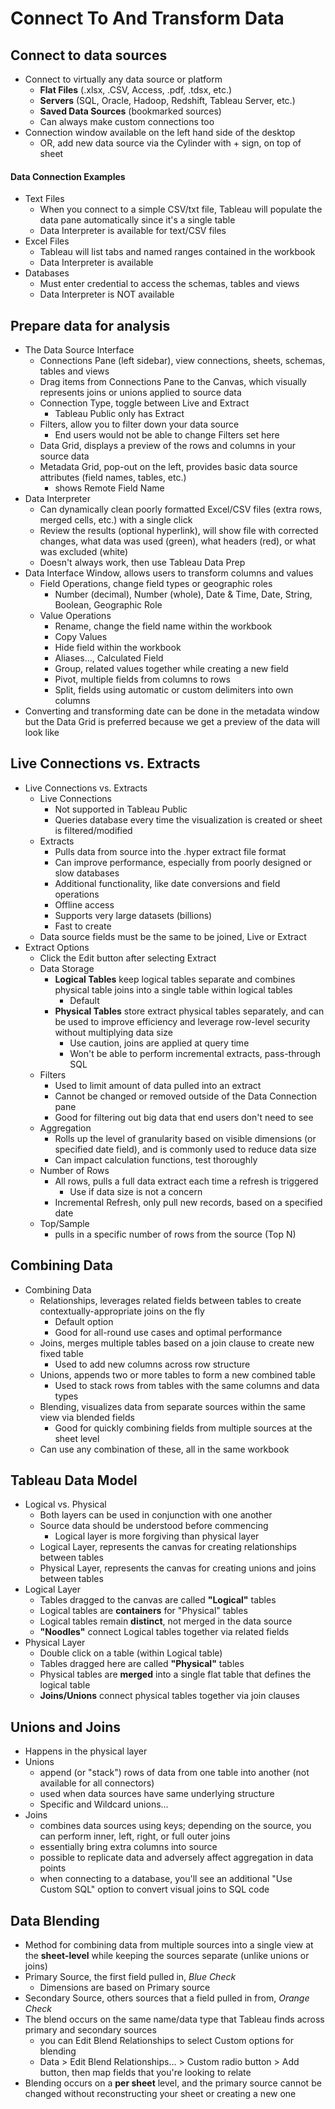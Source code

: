 # Connect To And Transform Data

## Connect to data sources

- Connect to virtually any data source or platform
    - **Flat Files** (.xlsx, .CSV, Access, .pdf, .tdsx, etc.)
	- **Servers** (SQL, Oracle, Hadoop, Redshift, Tableau Server, etc.)
	- **Saved Data Sources** (bookmarked sources)
	- Can always make custom connections too
- Connection window available on the left hand side of the desktop
    - OR, add new data source via the Cylinder with + sign, on top of sheet

#### Data Connection Examples

- Text Files
    - When you connect to a simple CSV/txt file, Tableau will populate the data pane automatically since it's a single table
    - Data Interpreter is available for text/CSV files
- Excel Files
    - Tableau will list tabs and named ranges contained in the workbook
	- Data Interpreter is available
- Databases
    - Must enter credential to access the schemas, tables and views
	- Data Interpreter is NOT available

## Prepare data for analysis

- The Data Source Interface
    - Connections Pane (left sidebar), view connections, sheets, schemas, tables and views
	- Drag items from Connections Pane to the Canvas, which visually represents joins or unions applied to source data
	- Connection Type, toggle between Live and Extract
	    - Tableau Public only has Extract
	- Filters, allow you to filter down your data source
	    - End users would not be able to change Filters set here
	- Data Grid, displays a preview of the rows and columns in your source data
	- Metadata Grid, pop-out on the left, provides basic data source attributes (field names, tables, etc.)
	    - shows Remote Field Name
- Data Interpreter
    - Can dynamically clean poorly formatted Excel/CSV files (extra rows, merged cells, etc.) with a single click
	- Review the results (optional hyperlink), will show file with corrected changes, what data was used (green), what headers (red), or what was excluded (white)
	- Doesn't always work, then use Tableau Data Prep
- Data Interface Window, allows users to transform columns and values
    - Field Operations, change field types or geographic roles
	    - Number (decimal), Number (whole), Date & Time, Date, String, Boolean, Geographic Role
	- Value Operations
	    - Rename, change the field name within the workbook
		- Copy Values
		- Hide field within the workbook
		- Aliases..., Calculated Field
		- Group, related values together while creating a new field
		- Pivot, multiple fields from columns to rows
		- Split, fields using automatic or custom delimiters into own columns
- Converting and transforming date can be done in the metadata window but the Data Grid is preferred because we get a preview of the data will look like

## Live Connections vs. Extracts

- Live Connections vs. Extracts
    - Live Connections
	    - Not supported in Tableau Public
	    - Queries database every time the visualization is created or sheet is filtered/modified
	- Extracts
	    - Pulls data from source into the .hyper extract file format
	    - Can improve performance, especially from poorly designed or slow databases
		- Additional functionality, like date conversions and field operations
		- Offline access
		- Supports very large datasets (billions)
		- Fast to create
	- Data source fields must be the same to be joined, Live or Extract
- Extract Options
    - Click the Edit button after selecting Extract
	- Data Storage
	    - **Logical Tables** keep logical tables separate and combines physical table joins into a single table within logical tables
		    - Default
		- **Physical Tables** store extract physical tables separately, and can be used to improve efficiency and leverage row-level security without multiplying data size
		    - Use caution, joins are applied at query time
			- Won't be able to perform incremental extracts, pass-through SQL
	- Filters
	    - Used to limit amount of data pulled into an extract
		- Cannot be changed or removed outside of the Data Connection pane
		- Good for filtering out big data that end users don't need to see
	- Aggregation
	    - Rolls up the level of granularity based on visible dimensions (or specified date field), and is commonly used to reduce data size
		- Can impact calculation functions, test thoroughly
	- Number of Rows
		- All rows, pulls a full data extract each time a refresh is triggered
	        - Use if data size is not a concern
		- Incremental Refresh, only pull new records, based on a specified date
	- Top/Sample
	    - pulls in a specific number of rows from the source (Top N)

## Combining Data

- Combining Data
    - Relationships, leverages related fields between tables to create contextually-appropriate joins on the fly
	    - Default option
	    - Good for all-round use cases and optimal performance
	- Joins, merges multiple tables based on a join clause to create new fixed table
	    - Used to add new columns across row structure
	- Unions, appends two or more tables to form a new combined table
	    - Used to stack rows from tables with the same columns and data types
	- Blending, visualizes data from separate sources within the same view via blended fields
	    - Good for quickly combining fields from multiple sources at the sheet level
	- Can use any combination of these, all in the same workbook

## Tableau Data Model

- Logical vs. Physical
    - Both layers can be used in conjunction with one another
	- Source data should be understood before commencing
	    - Logical layer is more forgiving than physical layer
	- Logical Layer, represents the canvas for creating relationships between tables
	- Physical Layer, represents the canvas for creating unions and joins between tables
- Logical Layer
    - Tables dragged to the canvas are called **"Logical"** tables
	- Logical tables are **containers** for "Physical" tables
	- Logical tables remain **distinct**, not merged in the data source
	- **"Noodles"** connect Logical tables together via related fields
- Physical Layer
    - Double click on a table (within Logical table)
	- Tables dragged here are called **"Physical"** tables
	- Physical tables are **merged** into a single flat table that defines the logical table
	- **Joins/Unions** connect physical tables together via join clauses

## Unions and Joins

- Happens in the physical layer
- Unions
    - append (or "stack") rows of data from one table into another (not available for all connectors)
	- used when data sources have same underlying structure
	- Specific and Wildcard unions...
- Joins
    - combines data sources using keys; depending on the source, you can perform inner, left, right, or full outer joins
	- essentially bring extra columns into source
	- possible to replicate data and adversely affect aggregation in data points
	- when connecting to a database, you'll see an additional "Use Custom SQL" option to convert visual joins to SQL code

## Data Blending

- Method for combining data from multiple sources into a single view at the **sheet-level** while keeping the sources separate (unlike unions or joins)
- Primary Source, the first field pulled in, *Blue Check*
    - Dimensions are based on Primary source
- Secondary Source, others sources that a field pulled in from, *Orange Check*
- The blend occurs on the same name/data type that Tableau finds across primary and secondary sources
    - you can Edit Blend Relationships to select Custom options for blending
	- Data > Edit Blend Relationships... > Custom radio button > Add button, then map fields that you're looking to relate
- Blending occurs on a **per sheet** level, and the primary source cannot be changed without reconstructing your sheet or creating a new one

